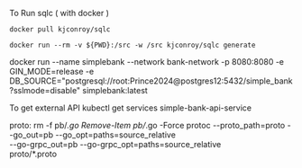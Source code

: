 To Run sqlc ( with docker )

    docker pull kjconroy/sqlc

    docker run --rm -v ${PWD}:/src -w /src kjconroy/sqlc generate



docker run --name simplebank --network bank-network -p 8080:8080 -e GIN_MODE=release -e DB_SOURCE="postgresql://root:Prince2024@postgres12:5432/simple_bank?sslmode=disable" simplebank:latest

 To get external API
 kubectl get services simple-bank-api-service

 proto:
	rm -f pb/*.go
	Remove-Item pb/*.go -Force
	protoc --proto_path=proto --go_out=pb --go_opt=paths=source_relative \
    --go-grpc_out=pb --go-grpc_opt=paths=source_relative \
    proto/*.proto